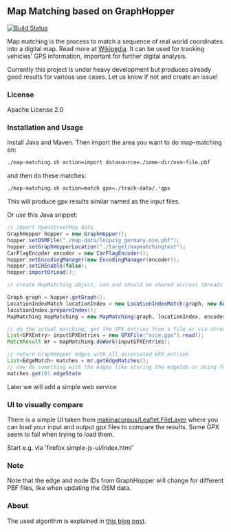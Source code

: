 ## Map Matching based on GraphHopper

[![Build Status](https://secure.travis-ci.org/graphhopper/map-matching.png?branch=master)](http://travis-ci.org/graphhopper/map-matching)

Map matching is the process to match a sequence of real world coordinates into a digital map.
Read more at [Wikipedia](https://en.wikipedia.org/wiki/Map_matching). It can be used for tracking vehicles' GPS information,
important for further digital analysis.

Currently this project is under heavy development but produces already good results for various use cases. Let us know if not and create an issue!

### License

Apache License 2.0

### Installation and Usage

Install Java and Maven. Then import the area you want to do map-matching on:

```bash
./map-matching.sh action=import datasource=./some-dir/osm-file.pbf
```

and then do these matches:
```bash
./map-matching.sh action=match gpx=./track-data/.*gpx
```

This will produce gpx results similar named as the input files.

Or use this Java snippet:

```java
// import OpenStreetMap data
GraphHopper hopper = new GraphHopper();
hopper.setOSMFile("./map-data/leipzig_germany.osm.pbf");
hopper.setGraphHopperLocation("./target/mapmatchingtest");
CarFlagEncoder encoder = new CarFlagEncoder();
hopper.setEncodingManager(new EncodingManager(encoder));
hopper.setCHEnable(false);
hopper.importOrLoad();

// create MapMatching object, can and should be shared accross threads

Graph graph = hopper.getGraph();
LocationIndexMatch locationIndex = new LocationIndexMatch(graph, new RAMDirectory());
locationIndex.prepareIndex();
MapMatching mapMatching = new MapMatching(graph, locationIndex, encoder);

// do the actual matching, get the GPX entries from a file or via stream
List<GPXEntry> inputGPXEntries = new GPXFile("nice.gpx").read();
MatchResult mr = mapMatching.doWork(inputGPXEntries);

// return GraphHopper edges with all associated GPX entries
List<EdgeMatch> matches = mr.getEdgeMatches();
// now do something with the edges like storing the edgeIds or doing fetchWayGeometry etc
matches.get(0).edgeState
```

Later we will add a simple web service

### UI to visually compare

There is a simple UI taken from [makinacorpus/Leaflet.FileLayer](https://github.com/makinacorpus/Leaflet.FileLayer)
where you can load your input and output gpx files to compare the results. Some GPX seem to fail when trying to load them.

Start e.g. via 'firefox simple-js-ui/index.html'

### Note

Note that the edge and node IDs from GraphHopper will change for different PBF files,
like when updating the OSM data.

### About

The used algorithm is explained in [this blog post](http://karussell.wordpress.com/2014/07/28/digitalizing-gpx-points-or-how-to-track-vehicles-with-graphhopper/).
